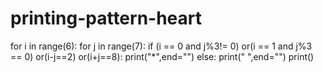 # printing-pattern-heart

for i in range(6):
    for j in range(7):
        if (i == 0 and j%3!= 0) or(i == 1 and j%3 == 0) or(i-j==2) or(i+j==8):
            print("*",end="")
        else:
            print(" ",end="")
    print()

